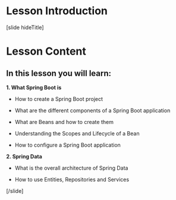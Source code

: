 # Lesson Introduction

[slide hideTitle]

# Lesson Content

## In this lesson you will learn:

**1. What Spring Boot is**

- How to create a Spring Boot project

- What are the different components of a Spring Boot application

- What are Beans and how to create them

- Understanding the Scopes and Lifecycle of a Bean

- How to configure a Spring Boot application

**2. Spring Data**

- What is the overall architecture of Spring Data

- How to use Entities, Repositories and Services

[/slide]
